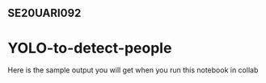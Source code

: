 ## SE20UARI092

# YOLO-to-detect-people

Here is the sample output you will get when you run this notebook in collab


